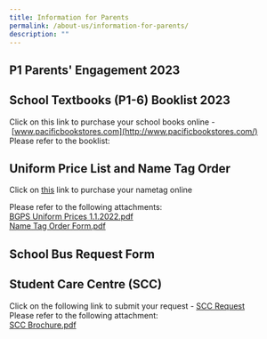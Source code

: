 ```yaml
---
title: Information for Parents
permalink: /about-us/information-for-parents/
description: ""
---
```

P1 Parents' Engagement 2023
-------------------------------------
[](/files/Welcome%20Address%20Sharing%20for%20Parents%202023.pdf)
[](/files/Curriculum%20&%20Assessment%20Sharing%20for%20Parents%202023.pdf)
[](/files/Character%20Development%20Sharing%20for%20Parents%202023.pdf)


School Textbooks (P1-6) Booklist 2023
-------------------------------------

Click on this link to purchase your school books online - [www.pacificbookstores.com](http://www.pacificbookstores.com/)  
Please refer to the booklist:   
[](/files/School%20Booklist.pdf)

  
Uniform Price List and Name Tag Order
-------------------------------------

Click on [this](www.khuniform.com/bgpsnametag) link to purchase your nametag online 
[]()
  
Please refer to the following attachments:  
[BGPS Uniform Prices 1.1.2022.pdf](/files/BGPS%20Uniform%20Prices%201%20Jan%202022_new%20vendor.pdf) <br>
[Name Tag Order Form.pdf](/files/Name%20Tag%20Order%20Form.pdf) 

School Bus Request Form
-----------------------
[](/files/Info%20Sheet%20on%20School%20bus%20Services%20(BGPS)%20(2023).pdf)


Student Care Centre (SCC)
-------------------------

Click on the following link to submit your request - [SCC Request](https://forms.gle/fvnhom9pvzYCuAGc7)  
Please refer to the following attachment:  
[SCC Brochure.pdf](/files/SCC%20Brochure.pdf)